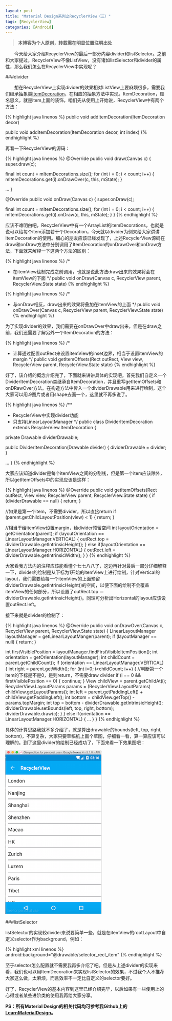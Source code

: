 ```yaml
---
layout: post
title: "Material Design系列之RecyclerView（三）"
tags: [RecyclerView]
categories: [Android]
---
```


> **本博客为个人原创，转载需在明显位置注明出处**

&emsp;&emsp;今天给大家介绍RecyclerView的最后一部分内容divider和listSelector。之前和大家提过，RecyclerView不像ListView，没有诸如listSelector和divider的属性，那么我们怎么在RecyclerView中实现呢？

###divider
    
&emsp;&emsp;想在RecyclerView上实现divider的效果相对ListView上要麻烦很多，需要我们继承抽象类[ItemDecoration](https://developer.android.com/reference/android/support/v7/widget/RecyclerView.ItemDecoration.html)，在相应的抽象方法中实现。ItemDecoration，顾名思义，就是item上面的装饰，咱们先从使用上开始说，RecyclerView中有两个方法：
    
{% highlight java linenos %}
public void addItemDecoration(ItemDecoration decor)

public void addItemDecoration(ItemDecoration decor, int index)
{% endhighlight %}

再看一下RecyclerView的源码：

{% highlight java linenos %}
@Override
public void draw(Canvas c) {
  super.draw(c);
  
  final int count = mItemDecorations.size();
  for (int i = 0; i < count; i++) {
    mItemDecorations.get(i).onDrawOver(c, this, mState);
  }
  
  ...
}

@Override
public void onDraw(Canvas c) {
  super.onDraw(c);

  final int count = mItemDecorations.size();
  for (int i = 0; i < count; i++) {
    mItemDecorations.get(i).onDraw(c, this, mState);
  }
}
{% endhighlight %}

应该不难明白吧，RecyclerView中有一个ArrayList的itemDecorations，也就是说可以给每个item添加若干个Decoration，今天就以divider为例来给大家讲讲ItemDecoration的使用。细心的朋友应该已经发现了，上述RecyclerView源码在draw和onDraw方法中分别调用了ItemDecoration的onDrawOver和onDraw方法，下面就来解释一下这两个方法的区别：

 {% highlight java linenos %}
 /*
 * 在itemView绘制完成之前调用，也就是说此方法draw出来的效果将会在itemView的下面
 */
public void onDraw(Canvas c, RecyclerView parent, RecyclerView.State state)
{% endhighlight %}

 {% highlight java linenos %}
 /*
 * 与onDraw相反，draw出来的效果将叠加在itemView的上面
 */
public void onDrawOver(Canvas c, RecyclerView parent, RecyclerView.State state)
{% endhighlight %}
   
 为了实现divider的效果，我们需要在onDrawOver中draw出来，但是在draw之前，我们还需要了解另外一个ItemDecoration的方法：
 
 {% highlight java linenos %}
  /*
 * 计算通过配置outRect来设置itemView的inset边界，相当于设置itemView的margin
 */
public void getItemOffsets(Rect outRect, View view, RecyclerView parent, RecyclerView.State state)
{% endhighlight %}

好了，该介绍的概念介绍完了，下面就来讲讲具体的实现吧。首先我们自定义一个DividerItemDecoration类继承自ItemDecoration，并且重写getItemOffsets和onDRawOver方法。在构造方法中传入一个dividerDrawable用来进行绘制，这个大家可以用.9图片或者用shape去画一个，这里就不再多说了。

 {% highlight java linenos %}
 /**
 * RecyclerView中实现divider功能
 * 只支持LinearLayoutManager
 */
public class DividerItemDecoration extends RecyclerView.ItemDecoration {

  private Drawable dividerDrawable;

  public DividerItemDecoration(Drawable divider) {
    dividerDrawable = divider;
  }
  
  ...
}
{% endhighlight %}

大家应该知道divider是每个itemView之间的分割线，但是第一个item应该除外，所以getItemOffsets中的实现应该是这样：

 {% highlight java linenos %}
@Override
    public void getItemOffsets(Rect outRect, View view, RecyclerView parent, RecyclerView.State state) {
  if (dividerDrawable == null) {
    return;
  }

  //如果是第一个item，不需要divider，所以直接return
  if (parent.getChildLayoutPosition(view) < 1) {
    return;
  }

  //相当于给itemView设置margin，给divider预留空间
  int layoutOrientation = getOrientation(parent);
  if (layoutOrientation == LinearLayoutManager.VERTICAL) {
    outRect.top = dividerDrawable.getIntrinsicHeight();
  } else if(layoutOrientation == LinearLayoutManager.HORIZONTAL) {
    outRect.left = dividerDrawable.getIntrinsicWidth();
  }
}
{% endhighlight %}

大家看我方法内的注释应该能看懂个七七八八了，这边再针对最后一部分详细解释一下，divider的绘制是从下标为1开始的itemView上进行绘制，针对Vertical的layout，我们需要给每一个itemView的上面预留dividerDrawable.getIntrinsicHeight()的空间，以便下面的绘制不会覆盖itemView的任何部分，所以设置了outRect.top ＝ dividerDrawable.getIntrinsicHeight()。同理可分析出Horizontal的layout应该设置outRect.left。

接下来就是divider的绘制了：

 {% highlight java linenos %}
@Override
public void onDrawOver(Canvas c, RecyclerView parent, RecyclerView.State state) {
  LinearLayoutManager layoutManager = getLinearLayoutManger(parent);
  if (layoutManager == null) {
    return;
  }

  int firstVisiblePosition = layoutManager.findFirstVisibleItemPosition();
  int orientation = getOrientation(layoutManager);
  int childCount = parent.getChildCount();
  if (orientation == LinearLayoutManager.VERTICAL) {
    int right = parent.getWidth();
    for (int i=0; i<childCount; i++) {
      //判断第一个item的下标是不是0，是则return，不需要draw divider
      if (i == 0 && firstVisiblePosition == 0) {
        continue;
      }
      View childView = parent.getChildAt(i);
      RecyclerView.LayoutParams params = (RecyclerView.LayoutParams) childView.getLayoutParams();
      int left = parent.getPaddingLeft() + childView.getPaddingLeft();
      int bottom = childView.getTop() - params.topMargin;
      int top = bottom - dividerDrawable.getIntrinsicHeight();
      dividerDrawable.setBounds(left, top, right, bottom);
      dividerDrawable.draw(c);
    }
  } else if(orientation == LinearLayoutManager.HORIZONTAL) {
    ...
  }
}
{% endhighlight %}

具体的计算思路我就不多介绍了，就是算出drawable的bounds(left, top, right, bottom)，不算复杂，大家只要草稿纸上画个草图，仔细看一看，算一算应该可以理解的。到了这里divider的绘制已经成功了，下面来看一下效果图吧：

![md_rv_divider_decoration](/images/md_rv_divider_decoration.png)

###listSelector

listSelector的实现较divider来说要简单一些，就是在itemView的rootLayout中自定义selector作为background，例如：

 {% highlight xml linenos %}
 android:background="@drawable/selector_rect_item"
 {% endhighlight %}
 
 至于selector怎么配置就不需要我再多介绍了吧。但是从上述divider的实现来看，我们也可以用ItemDecoration来实现listSelector的效果，不过我个人不推荐大家这么做，太麻烦，而且效率不一定比自定义的selector要好。

好了，RecyclerView的基本内容到这里已经介绍完毕，以后如果有一些使用上的心得或者某些进阶类的使用我再给大家分享。

**PS：所有Material Design的相关代码均可参考我Github上的[LearnMaterialDesign](https://github.com/willmo1987/LearnMaterialDesign)。**
